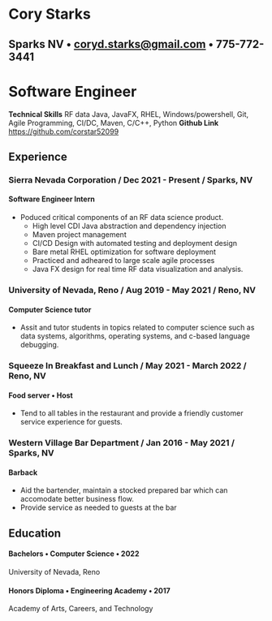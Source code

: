 # Cory Starks
## Sparks NV • coryd.starks@gmail.com • 775-772-3441
# Software Engineer 

**Technical Skills** RF data Java, JavaFX, RHEL, Windows/powershell, Git, Agile Programming, CI/DC, Maven, C/C++, Python
**Github Link** https://github.com/corstar52099

## Experience
### Sierra Nevada Corporation / Dec 2021 - Present / Sparks, NV
####  Software Engineer Intern
* Poduced critical components of an RF data science product.
    * High level CDI Java abstraction and dependency injection
    * Maven project management
    * CI/CD Design with automated testing and deployment design
    * Bare metal RHEL optimization for software deployment
    * Practiced and adheared to large scale agile processes
    * Java FX design for real time RF data visualization and analysis.

### University of Nevada, Reno / Aug 2019 - May 2021 / Reno, NV
#### Computer Science tutor
* Assit and tutor students in topics related to computer science such as data systems, algorithms, operating systems, and c-based language debugging.

### Squeeze In Breakfast and Lunch / May 2021 - March 2022 / Reno, NV
#### Food server • Host
* Tend to all tables in the restaurant and provide a friendly customer service experience for guests.

### Western Village Bar Department / Jan 2016 - May 2021 / Sparks, NV
#### Barback
* Aid the bartender, maintain a stocked prepared bar which can accomodate better business flow.
* Provide service as needed to guests at the bar

## Education
#### Bachelors • Computer Science • 2022
University of Nevada, Reno

#### Honors Diploma • Engineering Academy • 2017
Academy of Arts, Careers, and Technology

